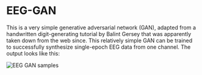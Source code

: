 # EEG-GAN

This is a very simple generative adversarial network (GAN), adapted from a handwritten digit-generating tutorial by Balint Gersey that was apparently taken down from the web since. This relatively simple GAN can be trained to successfully synthesize single-epoch EEG data from one channel. The output looks like this:

![EEG GAN samples](https://github.com/samern92/EEG-GAN/blob/master/EEG-GAN_samples.png)

